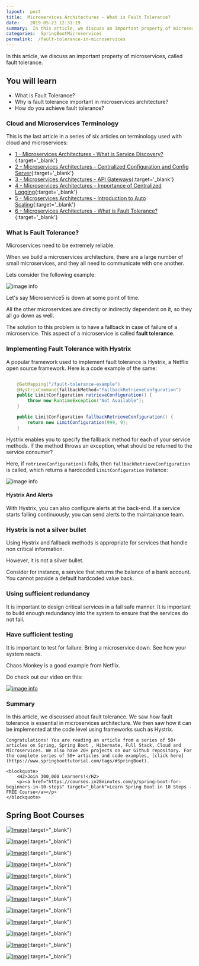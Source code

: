 ```yaml
---
layout:  post
title:  Microservices Architectures - What is Fault Tolerance?
date:    2019-05-23 12:31:19
summary:  In this article, we discuss an important property of microservices, called fault tolerance
categories:  SpringBootMicroservices
permalink:  /fault-tolerance-in-microservices
---
```


In this article, we discuss an important property of microservices, called fault tolerance.

## You will learn
- What is Fault Tolerance?
- Why is fault tolerance important in microservices architecture?
- How do you achieve fault tolerance?

### Cloud and Microservices Terminology

This is the last article in a series of six articles on terminology used with cloud and microservices:
- [1 - Microservices Architectures - What is Service Discovery?](/service-discovery-in-microservices){:target='_blank'}
- [2 - Microservices Architectures - Centralized Configuration and Config Server](/introduction-to-centralized-configuration-with-spring-cloud-config-server){:target='_blank'}
- [3 - Microservices Architectures - API Gateways](/introduction-to-api-gateways-with-microservices){:target='_blank'}
- [4 - Microservices Architectures - Importance of Centralized Logging](/introduction-to-centralized-logging-with-microservices){:target='_blank'}
- [5 - Microservices Architectures - Introduction to Auto Scaling](/introduction-to-auto-scaling-or-dynamic-scaling-in-cloud){:target='_blank'}
- [6 - Microservices Architectures - What is Fault Tolerance?](/fault-tolerance-in-microservices){:target='_blank'}


### What Is Fault Tolerance?

Microservices need to be extremely reliable. 

When we build a microservices architecture, there are a large number of small microservices, and they all need to communicate with one another. 

Lets consider the following example:

![image info](/images/Capture-053-02.png)

Let's say Microservice5 is down at some point of time. 

All the other microservices are directly or indirectly dependent on it, so they all go down as well.

The solution to this problem is to have a fallback in case of failure of a microservice. This aspect of a microservice is called **fault tolerance**.

### Implementing Fault Tolerance with Hystrix

A popular framework used to implement fault tolerance is Hystrix, a Netflix open source framework. Here is a code example of the same:

```java

	@GetMapping("/fault-tolerance-example")
	@HystrixCommand(fallbackMethod="fallbackRetrieveConfguration")
	public LimitConfiguration retrieveConfiguration() {
		throw new RuntimeException("Not Available");
	}

	public LimitConfiguration fallbackRetrieveConfiguration() {
		return new LimitConfiguration(999, 9);
	} 

```

Hystrix enables you to specify the fallback method for each of your service methods. If the method throws an exception, what should be returned to the service consumer? 

Here, if ```retrieveConfiguration()``` fails, then ```fallbackRetrieveConfiguration``` is called, which returns a hardcoded ```LimitConfiguration``` instance:

![image info](/images/Capture-053-03.png)


#### Hystrix And Alerts

With Hystrix, you can also configure alerts at the back-end. If a service starts failing continuously, you can send alerts to the maintainance team.

### Hystrix is not a silver bullet

Using Hystrix and fallback methods is appropriate for services that handle non critical information. 

However, it is not a silver bullet.

Consider for instance, a service that returns the balance of a bank  account. You cannot provide a default hardcoded value back. 

### Using sufficient redundancy

It is important to design critical services in a fail safe manner. It is important to build enough redundancy into the system to ensure that the services do not fail.

### Have sufficient testing

It is important to test for failure. Bring a microservice down. See how your system reacts. 

Chaos Monkey is a good example from Netflix.

Do check out our video on this:

[![image info](/images/Capture-053-01.png)](https://www.youtube.com/watch?v=7qlQlvnQsuU)

### Summary

In this article, we discussed about fault tolerance. We saw how fault tolerance is essential in microservices architecture. We then saw how it can be implemented at the code level using frameworks such as Hystrix.

	Congratulations! You are reading an article from a series of 50+ articles on Spring, Spring Boot , Hibernate, Full Stack, Cloud and Microservices. We also have 20+ projects on our Github repository. For the complete series of 50+ articles and code examples, [click here](https://www.springboottutorial.com/tags/#SpringBoot).

	<blockquote>
		<H2>Join 300,000 Learners!</H2>
		<p><a href="https://courses.in28minutes.com/p/spring-boot-for-beginners-in-10-steps" target="_blank">Learn Spring Boot in 10 Steps - FREE Course</a></p>
	</blockquote>


## Spring Boot Courses

[![Image](/images/Course-Go-Full-Stack-With-Spring-Boot-and-React.png "Go Full Stack with Spring Boot and React")](https://www.udemy.com/full-stack-application-with-spring-boot-and-react/?couponCode=SBT-2019){:target="_blank"}

[![Image](/images/Course-Go-Full-Stack-With-SpringBoot-And-Angular.png "Go Full Stack with Spring Boot and Angular")](https://www.udemy.com/full-stack-application-development-with-spring-boot-and-angular/?couponCode=SBT-2019){:target="_blank"}

[![Image](/images/Course-Master-Microservices-with-Spring-Boot-and-Spring-Cloud.png "Master Microservices with Spring Boot and Spring Cloud")](https://www.udemy.com/microservices-with-spring-boot-and-spring-cloud/?couponCode=SBT-2019){:target="_blank"}

[![Image](/images/Course-pivotal-cloud-foundry-pcf-deploying-spring-boot-apps.png "Deploying Spring Boot Microservices to Pivotal Cloud Foundry (PCF)")](https://www.udemy.com/course/learn-pivotal-cloud-foundry-pcf-deploying-spring-boot-apps/?couponCode=SBT-2019){:target="_blank"}

[![Image](/images/Course-Deploy-Java-Spring-Boot-Microservices-To-ECS.png "Deploying Spring Boot Microservices to AWS using ECS and AWS Fargate")](https://www.udemy.com/course/deploy-spring-microservices-to-aws-with-ecs-and-aws-fargate/?couponCode=SBT-2019){:target="_blank"}

[![Image](/images/Course-Deploy-Java-Spring-Boot-Apps-To-AWS.png "Deploying Spring Boot Apps to AWS using Elastic Beanstalk")](https://www.udemy.com/deploy-java-spring-boot-to-aws-amazon-web-service/?couponCode=SBT-2019){:target="_blank"}


[![Image](/images/Course-Master-Java-Web-Services-and-REST-API-with-Spring-Boot.png "Master Java Web Services and REST API with Spring Boot")](https://www.udemy.com/spring-web-services-tutorial/?couponCode=SBT-2019){:target="_blank"}

[![Image](/images/Course-Spring-Framework-Interview-Guide-200-Questions-Answers.png "Spring Framework Interview Guide - 200+ Questions & Answers")](https://www.udemy.com/spring-interview-questions-and-answers/?couponCode=SBT-2019){:target="_blank"}

[![Image](/images/Course-Learn-Spring-Boot-in-100-Steps---Beginner-to-Expert.png "Learn Spring Boot in 100 Steps - Beginner to Expert")](https://www.udemy.com/spring-boot-tutorial-for-beginners/?couponCode=SBT-2019){:target="_blank"}

[![Image](/images/Course-Spring-Framework-Master-Class---Beginner-to-Expert.png "Spring Master Class - Beginner to Expert")](https://www.udemy.com/spring-tutorial-for-beginners/?couponCode=SBT-2019){:target="_blank"}

[![Image](/images/Course-Master-Hibernate-and-JPA-with-Spring-Boot-in-100-Steps.png "Master Hibernate and JPA with Spring Boot in 100 Steps")](https://www.udemy.com/hibernate-jpa-tutorial-for-beginners-in-100-steps/?couponCode=SBT-2019){:target="_blank"}

[![Image](/images/Course-Master-Java-Unit-Testing-with-Spring-Boot-Mockito.png "Master Java Unit Testing with Spring Boot & Mockito")](https://www.udemy.com/learn-unit-testing-with-spring-boot/?couponCode=SBT-2019){:target="_blank"}

